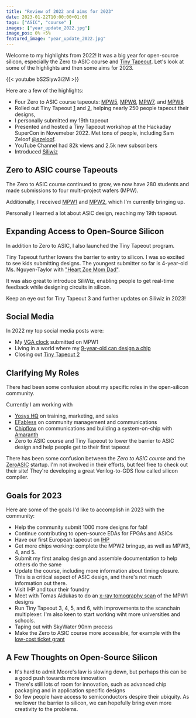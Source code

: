 ```yaml
---
title: "Review of 2022 and aims for 2023"
date: 2023-01-22T10:00:00+01:00
tags: ["ASIC", "course" ]
images: ["year_update_2022.jpg"]
image_pos: 0% +5%
featured_image: "year_update_2022.jpg"
---
```


Welcome to my highlights from 2022! It was a big year for open-source silicon, especially the Zero to ASIC course and [Tiny Tapeout](https://tinytapeout.com). Let's look at some of the highlights and then some aims for 2023.

{{< youtube bS2Siyw3i2M >}}

Here are a few of the highlights:
* Four Zero to ASIC course tapeouts: [MPW5](/post/mpw5_submitted/), [MPW6](/post/mpw6_submitted/), [MPW7](/post/mpw7_submitted/), and [MPW8](/post/mpw8_submitted/)
* Rolled out Tiny Tapeout [1](https://tinytapeout.com/runs/tt01/) and [2](https://tinytapeout.com/runs/tt02/), helping nearly 250 people tapeout their designs,
* I personally submitted my 19th tapeout
* Presented and hosted a Tiny Tapeout workshop at the Hackaday SuperCon in Novemeber 2022. Met tons of people, including Sam Zeloof [@szeloof](https://twitter.com/szeloof).
* YouTube Channel had 82k views and 2.5k new subscribers
* Introduced [Siliwiz](https://www.youtube.com/watch?v=V9xCa4RNfCM)


## Zero to ASIC course Tapeouts
The Zero to ASIC course continued to grow, we now have 280 students and made submissions to four multi-project wafers (MPW).

Additionally, I received [MPW1](/post/mpw1-is-alive/) and [MPW2](https://twitter.com/matthewvenn/status/1588656855353790465?s=20), which I'm currently bringing up.

Personally I learned a lot about ASIC design, reaching my 19th tapeout. 

## Expanding Access to Open-Source Silicon
In addition to Zero to ASIC, I also launched the Tiny Tapeout program. 

Tiny Tapeout further lowers the barrier to entry to silicon. I was so excited to see kids submitting designs. The youngest submitter so far is 4-year-old Ms. Nguyen-Taylor with ["Heart Zoe Mom Dad"](https://tinytapeout.com/runs/tt02/031/).

It was also great to introduce SiliWiz, enabling people to get real-time feedback while designing circuits in silicon.

Keep an eye out for Tiny Tapeout 3 and further updates on Siliwiz in 2023!

## Social Media
In 2022 my top social media posts were:
* My [VGA clock](https://twitter.com/matthewvenn/status/1509491474722967553?s=20) submitted on MPW1
* Living in a world where my [9-year-old can design a chip](https://twitter.com/matthewvenn/status/1566377267298697221)
* Closing out [Tiny Tapeout 2](https://twitter.com/matthewvenn/status/1598736789119930380?s=20)

## Clarifying My Roles
There had been some confusion about my specific roles in the open-silicon community.

Currently I am working with
* [Yosys HQ](https://www.yosyshq.com/) on training, marketing, and sales
* [EFabless](https://efabless.com/) on community management and communications
* [Chipflow](https://www.chipflow.io/) on communications and building a system-on-chip with [Amaranth](https://github.com/amaranth-lang/amaranth)
* Zero to ASIC course and Tiny Tapeout to lower the barrier to ASIC design and help people get to their first tapeout

There has been some confusion between the *Zero to ASIC course* and the [ZeroASIC](https://www.zeroasic.com/) startup. I'm not involved in their efforts, but feel free to check out their site! They're developing a great Verilog-to-GDS flow called silicon compiler.

## Goals for 2023
Here are some of the goals I'd like to accomplish in 2023 with the community:
* Help the community submit 1000 more designs for fab!
* Continue contributing to open-source EDAs for FPGAs and ASICs
* Have our first European tapeout on [IHP](https://www.ihp-solutions.com/index.php?id=11)
* Get more chips working: complete the MPW2 bringup, as well as MPW3, 4, and 5.
* Submit my first analog design and assemble documentation to help others do the same
* Update the course, including more information about timing closure. This is a critical aspect of ASIC design, and there's not much information out there.
* Visit IHP and tour their foundry
* Meet with Tomas Aidukas to do an [x-ray tomography scan](https://www.youtube.com/watch?v=lEvf16Op2U8) of the MPW1 designs
* Run Tiny Tapeout 3, 4, 5, and 6, with improvements to the scanchain multiplexer. I'm also keen to start working wiht more universities and schools.
* Taping out with SkyWater 90nm process
* Make the Zero to ASIC course more accessible, for example with the [low-cost ticket grant](/#grant)

## A Few Thoughts on Open-Source Silicon
* It's hard to admit Moore's law is slowing down, but perhaps this can be a good push towards more innovation
* There's still lots of room for innovation, such as advanced chip packaging and in application specific designs
* So few people have access to semiconductors despire their ubiquity. As we lower the barrier to silicon, we can hopefully bring even more creativity to the problems.
